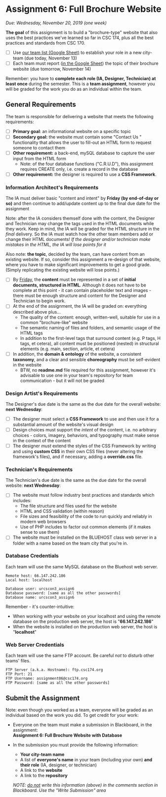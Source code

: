# Assignment 6: Full Brochure Website

*Due: Wednesday, November 20, 2019 (one week)* 

**The goal** of this assignment is to build a "brochure-type" website that also uses the best practices we've learned so far in CSC 174, plus all the best practices and standards from CSC 170.  

- [ ] Use [our team list (Google Sheet)](https://docs.google.com/spreadsheets/d/1vkAjS8dGcFF_ByS9VRuI8sGagDNTyrp8JF43sN_mf4M/edit#gid=0) to establish your role in a new city-team (due today, November 13)
- [ ] Each team must report ([in the Google Sheet](https://docs.google.com/spreadsheets/d/1vkAjS8dGcFF_ByS9VRuI8sGagDNTyrp8JF43sN_mf4M/edit#gid=0)) the topic of their brochure website (due tomorrow, November 14)

Remember: you have to **complete each role (IA, Designer, Technician) at least once** during the semester. This is a **team assignment**, however you will be graded for the work you do as an individual within the team.  

## General Requirements

The team is responsible for delivering a website that meets the following requirements:

- [ ] **Primary goal**: an informational website on a specific topic
- [ ] **Secondary goal:** the website must contain some "Contact Us " functionality that allows the user to fill-out an HTML form to request someone to contact them
- [ ] **Other requirement:** a back-end, mySQL database to capture the user input from the HTML form
  - Note: of the four database functions ("C.R.U.D"), this assignment requires CREATE only, i.e. create a record in the database
- [ ] **Other requirement:** the designer is required to use a **CSS Framework**.

### Information Architect's Requirements

The IA must deliver basic "content and intent" by **Friday (by end-of-day or so)** and then continue to add/update content up to the final due date for the assignment

Note: after the IA considers themself done with the content, the Designer and Technician may change the tags used in the HTML documents while they work. Keep in mind, the IA will be graded for the HTML structure in the *final* delivery.  So the IA must watch how the other team members add or change their HTML documents!  *If the designer and/or technician make mistakes in the HTML, the IA will lose points for it*

Also note: **the topic**, decided by the team, can have content from an existing website.  If so, consider this assignment a re-design of that website, where you have to make significant improvements to get a good grade.  (Simply replicating the existing website will lose points.)

- [ ] By <u>Friday</u>, the **content** must be represented in a set of **initial documents, structured in HTML**.  Although it does not have to be complete at this point - it can contain placeholder text and images - there must be enough structure and content for the Designer and Technician to begin work.
- [ ] At the end of the assignment, the IA will be graded on: everything described above plus...
  - The quality of the content: enough, written-well, suitable for use in a common "brochure-like" website
  - The semantic naming of files and folders, and semantic usage of the HTML tags
  - In addition to the first-level tags that surround content (e.g. P tags, H tags, et cetera), all content must be positioned (nested) in structural elements (e.g. main, section, article, et cetera)
- [ ] In addition, the **domain & ontology** of the website, a consistent **taxonomy**, and a clear and sensible **choreography** must be self-evident in the website
  - BTW, no **readme.md** file required for this assignment, however it's advisable to use one in your team's repository for team communication - but it will not be graded

### Design Artist's Requirements

The Designer's due date is the same as the due date for the overall website: **next Wednesday**:

- [ ] The designer must select a **CSS Framework** to use and then use it for a substantial amount of the website's visual design
- [ ] Design choices must support the *intent* of the content, i.e. no arbitrary choices - colors, imagery, behaviors, and typography must make sense in the context of the content
- [ ] The designer *must* extend the styles of the CSS Framework by writing and using **custom CSS** in their own CSS files (never altering the framework's files), and if necessary, adding a **override.css** file.

### Technician's Requirements

The Technician's due date is the same as the due date for the overall website: **next Wednesday**:

- [ ] The website must follow industry best practices and standards which includes:
  - The file structure and files used for the website
  - HTML and CSS validation (within reason)
  - File sizes and feasibility of the code to run quickly and reliably in modern web browsers
  - Use of PHP includes to factor out common elements (if it makes sense to use them)
- [ ] The website must be installed on the BLUEHOST class web server in a folder with a name based on the team city that you're in. 

### Database Credentials

Each team will use the same MySQL database on the Bluehost web server.  

```
Remote host: 66.147.242.186
Local host: localhost

Database user: urcscon3_assign6
Database password: [same as all the other passwords]
Database name: urcscon3_assign6
```

Remember - it's counter-intuitive:

-  When working with your website on your localhost and using the remote database on the production web server, the host is "**66.147.242.186**"
-  When the website is installed on the production web server, the host is "**localhost**"

### Web Server Credentials

Each team will use the same FTP account. Be careful *not* to disturb other teams' files.

```
FTP Server (a.k.a. Hostname): ftp.csc174.org
FTP Port: 21
FTP Username: assignment06@csc174.org
FTP Password: [same as all the other passwords]
```

## Submit the Assignment

Note: even though you worked as a team, everyone will be graded as an individual based on the work you did. To get credit for your work:

- Everyone on the team must make a submission in Blackboard, in the assignment:<br> **Assignment 6: Full Brochure Website with Database**

- In the submission you must provide the following information:

  - **Your city-team name**
  - A list of **everyone's name** in your team (including your own) **and their role** (IA, designer, or technician)
  - A link to the **website**
  - A link to the **repository**

  *NOTE: <u>do not</u> write this information (above) in the comments section in Blackboard.  Use the "Write Submission" area*

